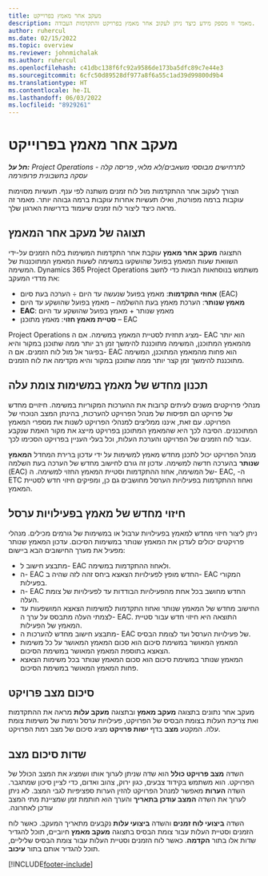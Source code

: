 ```yaml
---
title: מעקב אחר מאמץ בפרוייקט
description: מאמר זו מספק מידע כיצד ניתן לעקוב אחר מאמץ בפרויקט והתקדמות העבודה.
author: ruhercul
ms.date: 02/15/2022
ms.topic: overview
ms.reviewer: johnmichalak
ms.author: ruhercul
ms.openlocfilehash: c41dbc138f6fc92a9586de173ba5dfc89c7e44e3
ms.sourcegitcommit: 6cfc50d89528df977a8f6a55c1ad39d99800d9b4
ms.translationtype: HT
ms.contentlocale: he-IL
ms.lasthandoff: 06/03/2022
ms.locfileid: "8929261"
---
```

# <a name="project-effort-tracking"></a>מעקב אחר מאמץ בפרוייקט

_**חל על:** Project Operations לתרחישים מבוססי משאבים/לא מלאי, פריסה קלה - עסקה בחשבונית פרופורמה_

הצורך לעקוב אחר ההתקדמות מול לוח זמנים משתנה לפי ענף. תעשיות מסוימות עוקבות ברמה מפורטת, ואילו תעשיות אחרות עוקבות ברמה גבוהה יותר. מאמר זה מראה כיצד ליצור לוח זמנים שיעמוד בדרישות הארגון שלך.

## <a name="effort-tracking-view"></a>תצוגה של מעקב אחר המאמץ

התצוגה **מעקב אחר מאמץ** עוקבת אחר התקדמות המשימות בלוח הזמנים על-ידי השוואת שעות המאמץ בפועל שהושקעו במשימה לשעות המאמץ המתוכננות של המשימה. Dynamics 365 Project Operations משתמש בנוסחאות הבאות כדי לחשב את מדדי המעקב:

- **אחוזי התקדמות**: מאמץ בפועל שנעשה עד היום ÷ הערכה בעת סיום (EAC) 
- **מאמץ שנותר**: ‏‫הערכת מאמץ בעת ההשלמה‬ – מאמץ בפועל שהושקע עד היום 
- **EAC**: מאמץ שנותר + מאמץ בפועל שהושקע עד היום 
- **סטיית מאמץ חזוי**: מאמץ מתוכנן – EAC

Project Operations מציג תחזית לסטיית המאמץ במשימה. אם ה- EAC הוא יותר מהמאמץ המתוכנן, המשימה מתוכננת להימשך זמן רב יותר ממה שתוכנן במקור והיא בפיגור אל מול לוח הזמנים. אם ה- EAC הוא פחות מהמאמץ המתוכנן, המשימה מתוכננת להימשך זמן קצר יותר ממה שתוכנן במקור והיא מקדימה את לוח הזמנים.

## <a name="reprojecting-effort-on-leaf-node-tasks"></a>תכנון מחדש של מאמץ במשימות צומת עלה

מנהלי פרויקטים משנים לעיתים קרובות את ההערכות המקוריות במשימה. חיזויים מחדש של פרויקט הם תפיסות של מנהל הפרויקט להערכות, בהינתן המצב הנוכחי של הפרויקט. עם זאת, איננו ממליצים למנהלי הפרויקט לשנות את מספרי המאמץ המתוכננים. הסיבה לכך היא שהמאמץ המתוכנן בפרויקט מייצג את מקור האמת שנקבע עבור לוח הזמנים של הפרויקט והערכת העלות, וכל בעלי העניין בפרויקט הסכימו לכך.

מנהל הפרויקט יכול לתכנן מחדש מאמץ למשימות על ידי עדכון ברירת המחדל **המאמץ שנותר** בהערכה חדשה למשימה. עדכון זה גורם לחישוב מחדש של הערכה בעת השלמה (EAC) של המשימה, אחוז ההתקדמות וסטיית המאמץ החזוי למשימה. ה- EAC, ה- ‏ETC ואחוז ההתקדמות בפעילויות הערסל מחושבים גם כן, ומפיקים חיזוי חדש לסטיית המאמץ.

## <a name="reprojection-of-effort-on-summary-tasks"></a>חיזוי מחדש של מאמץ בפעילויות ערסל

ניתן ליצור חיזוי מחדש למאמץ בפעילויות ערבול או במשימות של גורמים מכילים. מנהלי פרויקטים יכולים לעדכן את המאמץ שנותר במשימות הסיכום. עדכון המאמץ שנותר מפעיל את מערך החישובים הבא ביישום:

- מתבצע חישוב ל- EAC ולאחוז ההתקדמות במשימה.
- ה- EAC החדש מופץ לפעילויות הצאצא ביחס זהה לזה שהיה ב- EAC המקורי בפעילות.
- ה- EAC החדש מחושב בכל אחת מהפעילויות הבודדות עד לפעילויות של צומת העלה. 
- החישוב מחדש של המאמץ שנותר ואחוז התקדמות למשימות הצאצא המושפעות עד לצמתי העלה מתבסס על ערך ה- EAC. התוצאה היא חיזוי חדש עבור סטיית המאמץ של הפעילות. 
- מתבצע חישוב מחדש להערכות ה- EAC של פעילויות הערסל ועד לצומת הבסיס.
- המאמץ המאושר במשימת סיכום הוא סכום המאמץ המאושר על כל משימות הצאצא בתוספת המאמץ המאושר במשימת הסיכום.
- המאמץ שנותר במשימת סיכום הוא סכום המאמץ שנותר בכל משימות הצאצא פחות המאמץ המאושר במשימת הסיכום.

## <a name="project-status-summary"></a>סיכום מצב פרויקט

מעקב אחר נתונים בתצוגה **מעקב מאמץ** ובתצוגה **מעקב עלות** מראה את ההתקדמות ואת צריכת העלות בצומת הבסיס של הפרויקט, פעילויות ערסל ורמות של משימות צומת עלה. המקטע **מצב** בדף **ישות פרויקט** מציג סיכום של מצב רמת הפרויקט.

## <a name="status-summary-fields"></a>שדות סיכום מצב

השדה **מצב פרויקט כולל‬** הוא שדה שניתן לערוך אותו ושמציג את המצב הכולל של הפרויקט. הוא משתמש בקידוד צבעים, כגון ירוק, צהוב ואדום, כדי לציין סיכון שמתגבר. השדה **הערות** מאפשר למנהל הפרויקט להזין הערות ספציפיות לגבי המצב. לא ניתן לערוך את השדה **‏‫המצב עודכן בתאריך** והערך הוא חותמת זמן שמציינת מתי המצב עודכן לאחרונה.

השדה **‏‫ביצועי לוח זמנים‬** והשדה **‏‫ביצועי עלות‬** נקבעים מתאריך המעקב. כאשר לוח הזמנים וסטיית העלות עבור צומת הבסיס בתצוגה **מעקב מאמץ** חיוביים, תוכל להגדיר שדות אלו בתור **הקדמה‬**. כאשר לוח הזמנים וסטיית העלות עבור צומת הבסיס שליליים, תוכל להגדיר אותם בתור **עיכוב**.


[!INCLUDE[footer-include](../includes/footer-banner.md)]
